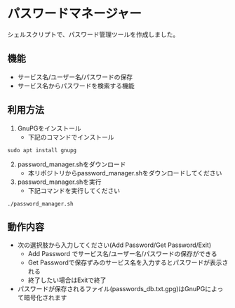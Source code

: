 # パスワードマネージャー
シェルスクリプトで、パスワード管理ツールを作成しました。
## 機能
- サービス名/ユーザー名/パスワードの保存
- サービス名からパスワードを検索する機能
## 利用方法
1. GnuPGをインストール
    - 下記のコマンドでインストール
```
sudo apt install gnupg
```
2. password_manager.shをダウンロード
    - 本リポジトリからpassword_manager.shをダウンロードしてください
3. password_manager.shを実行
    - 下記コマンドを実行してください
```
./password_manager.sh
```
## 動作内容
- 次の選択肢から入力してください(Add Password/Get Password/Exit)
    - Add Password でサービス名/ユーザー名/パスワードの保存ができる
    - Get Passwordで保存ずみのサービス名を入力するとパスワードが表示される
    - 終了したい場合はExitで終了
- パスワードが保存されるファイル(passwords_db.txt.gpg)はGnuPGによって暗号化されます
